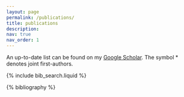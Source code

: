 ```yaml
---
layout: page
permalink: /publications/
title: publications
description: 
nav: true
nav_order: 1
---
```


<!-- _pages/publications.md -->
An up-to-date list can be found on my <a href="https://scholar.google.com/citations?user=M_OS-3kAAAAJ&hl=en">Google Scholar</a>. The symbol * denotes joint first-authors.  

<!-- Bibsearch Feature -->

{% include bib_search.liquid %}

<div class="publications">

{% bibliography %}

</div>
